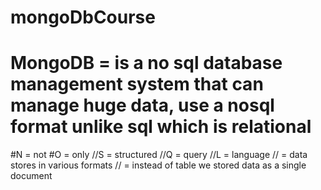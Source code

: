 # mongoDbCourse

# MongoDB = is a no sql database management system that can manage huge data, use a nosql format unlike sql which is relational

#N = not 
#O = only
//S = structured
//Q = query
//L = language
// = data stores in various formats
// = instead of table we stored data as a single document
